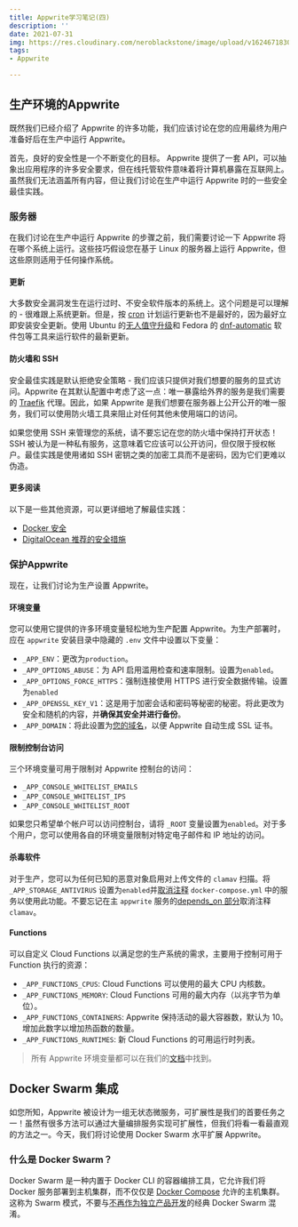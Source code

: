 ```yaml
---
title: Appwrite学习笔记(四)
description: ''
date: 2021-07-31
img: https://res.cloudinary.com/neroblackstone/image/upload/v1624671830/appwrite_i2voda.webp
tags:
- Appwrite

---
```

## 生产环境的Appwrite

既然我们已经介绍了 Appwrite 的许多功能，我们应该讨论在您的应用最终为用户准备好后在生产中运行 Appwrite。

首先，良好的安全性是一个不断变化的目标。 Appwrite 提供了一套 API，可以抽象出应用程序的许多安全要求，但在线托管软件意味着将计算机暴露在互联网上。虽然我们无法涵盖所有内容，但让我们讨论在生产中运行 Appwrite 时的一些安全最佳实践。

### 服务器

在我们讨论在生产中运行 Appwrite 的步骤之前，我们需要讨论一下 Appwrite 将在哪个系统上运行。这些技巧假设您在基于 Linux 的服务器上运行 Appwrite，但这些原则适用于任何操作系统。

#### 更新

大多数安全漏洞发生在运行过时、不安全软件版本的系统上。这个问题是可以理解的 - 很难跟上系统更新。但是，按 [cron](https://man7.org/linux/man-pages/man5/crontab.5.html) 计划运行更新也不是最好的，因为最好立即安装安全更新。使用 Ubuntu 的[无人值守升级](https://help.ubuntu.com/community/AutomaticSecurityUpdates)和 Fedora 的 [dnf-automatic](https://fedoraproject.org/wiki/AutoUpdates) 软件包等工具来运行软件的最新更新。

#### 防火墙和 SSH

安全最佳实践是默认拒绝安全策略 - 我们应该只提供对我们想要的服务的显式访问。Appwrite 在其默认配置中考虑了这一点：唯一暴露给外界的服务是我们需要的 [Traefik](https://traefik.io/traefik/) 代理。因此，如果 Appwrite 是我们想要在服务器上公开公开的唯一服务，我们可以使用防火墙工具来阻止对任何其他未使用端口的访问。

如果您使用 SSH 来管理您的系统，请不要忘记在您的防火墙中保持打开状态！ SSH 被认为是一种私有服务，这意味着它应该可以公开访问，但仅限于授权帐户。最佳实践是使用诸如 SSH 密钥之类的加密工具而不是密码，因为它们更难以伪造。

#### 更多阅读

以下是一些其他资源，可以更详细地了解最佳实践：

* [Docker 安全](https://docs.docker.com/engine/security/)
* [DigitalOcean 推荐的安全措施](https://www.digitalocean.com/community/tutorials/recommended-security-measures-to-protect-your-servers)

### 保护Appwrite

现在，让我们讨论为生产设置 Appwrite。

#### 环境变量

您可以使用它提供的许多环境变量轻松地为生产配置 Appwrite。为生产部署时，应在 `appwrite` 安装目录中隐藏的 `.env` 文件中设置以下变量：

* `_APP_ENV`：更改为`production`。
* `_APP_OPTIONS_ABUSE`：为 API 启用滥用检查和速率限制。设置为`enabled`。
* `_APP_OPTIONS_FORCE_HTTPS`：强制连接使用 HTTPS 进行安全数据传输。设置为`enabled`
* `_APP_OPENSSL_KEY_V1`：这是用于加密会话和密码等秘密的秘密。将此更改为安全和随机的内容，并**确保其安全并进行备份**。
* `_APP_DOMAIN`：将此设置为[您的域名](https://appwrite.io/docs/custom-domains)，以便 Appwrite 自动生成 SSL 证书。

#### 限制控制台访问

三个环境变量可用于限制对 Appwrite 控制台的访问：

* `_APP_CONSOLE_WHITELIST_EMAILS`
* `_APP_CONSOLE_WHITELIST_IPS`
* `_APP_CONSOLE_WHITELIST_ROOT`

如果您只希望单个帐户可以访问控制台，请将 `_ROOT` 变量设置为`enabled`。对于多个用户，您可以使用各自的环境变量限制对特定电子邮件和 IP 地址的访问。

#### 杀毒软件

对于生产，您可以为任何已知的恶意对象启用对上传文件的 `clamav` 扫描。将 `_APP_STORAGE_ANTIVIRUS` 设置为`enabled`并[取消注释](https://github.com/appwrite/appwrite/blob/master/docker-compose.yml#L417-L423) `docker-compose.yml` 中的服务以使用此功能。不要忘记在主 `appwrite` 服务的[depends_on 部分](https://github.com/appwrite/appwrite/blob/master/docker-compose.yml#L74)取消注释 `clamav`。

#### Functions

可以自定义 Cloud Functions 以满足您的生产系统的需求，主要用于控制可用于 Function 执行的资源：

* `_APP_FUNCTIONS_CPUS`: Cloud Functions 可以使用的最大 CPU 内核数。
* `_APP_FUNCTIONS_MEMORY`: Cloud Functions 可用的最大内存（以兆字节为单位）。
* `_APP_FUNCTIONS_CONTAINERS`: Appwrite 保持活动的最大容器数，默认为 10。增加此数字以增加热函数的数量。
* `_APP_FUNCTIONS_RUNTIMES`: 新 Cloud Functions 的可用运行时列表。

> 所有 Appwrite 环境变量都可以在我们的[文档](https://appwrite.io/docs/environment-variables)中找到。

## Docker Swarm 集成

如您所知，Appwrite 被设计为一组无状态微服务，可扩展性是我们的首要任务之一！虽然有很多方法可以通过大量编排服务实现可扩展性，但我们将看一看最直观的方法之一。今天，我们将讨论使用 Docker Swarm 水平扩展 Appwrite。

### 什么是 Docker Swarm？

Docker Swarm 是一种内置于 Docker CLI 的容器编排工具，它允许我们将 Docker 服务部署到主机集群，而不仅仅是 [Docker Compose](https://docs.docker.com/compose/) 允许的主机集群。这称为 Swarm 模式，不要与[不再作为独立产品开发](https://github.com/docker/classicswarm)的经典 Docker Swarm 混淆。